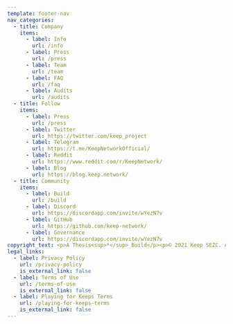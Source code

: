 ```yaml
---
template: footer-nav
nav_categories:
  - title: Company
    items:
      - label: Info
        url: /info
      - label: Press
        url: /press
      - label: Team
        url: /team
      - label: FAQ
        url: /faq
      - label: Audits
        url: /audits
  - title: Follow
    items:
      - label: Press
        url: /press
      - label: Twitter
        url: https://twitter.com/keep_project
      - label: Telegram
        url: https://t.me/KeepNetworkOfficial/
      - label: Reddit
        url: https://www.reddit.com/r/KeepNetwork/
      - label: Blog
        url: https://blog.keep.network/
  - title: Community
    items:
      - label: Build
        url: /build
      - label: Discord
        url: https://discordapp.com/invite/wYezN7v
      - label: GitHub
        url: https://github.com/keep-network/
      - label: Governance
        url: https://discordapp.com/invite/wYezN7v
copyright_text: <p>A Thesis<sup>*</sup> Build</p><p>© 2021 Keep SEZC. All Rights Reserved.</p>
legal_links:
  - label: Privacy Policy
    url: /privacy-policy
    is_external_link: false
  - label: Terms of Use
    url: /terms-of-use
    is_external_link: false
  - label: Playing for Keeps Terms
    url: /playing-for-keeps-terms
    is_external_link: false
---
```


